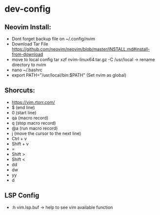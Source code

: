# dev-config

## Neovim Install:
- Dont forget backup file on ~/.config/nvim
- Download Tar File https://github.com/neovim/neovim/blob/master/INSTALL.md#install-from-download
- move to local config tar xzf nvim-linux64.tar.gz -C /usr/local -> rename directory to nvim
- nano ~/.bashrc
- export PATH="/usr/local/bin:$PATH" (Set nvim as global)


## Shorcuts:
- https://vim.rtorr.com/
- $ (end line)
- 0 (start line)
- qa (macro record)
- q (stop macro record)
- @a (run macro record)
- j (move the cursor to the next line)
- Ctrl + v
- Shift + v
- =
- Shift >
- Shift <
- dd
- dw
- yy
- d


## LSP Config
- :h vim.lsp.buf -> help to see vim available function
